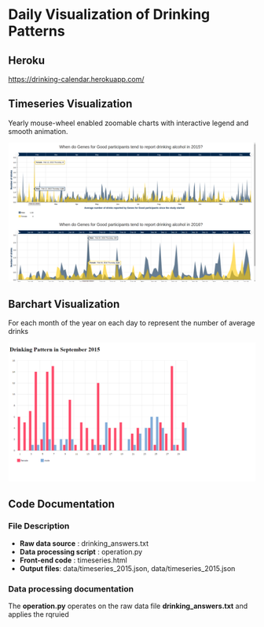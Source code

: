 # Daily Visualization of Drinking Patterns

## Heroku
https://drinking-calendar.herokuapp.com/

## Timeseries Visualization
Yearly mouse-wheel enabled zoomable charts with interactive legend and smooth animation. 

![alt tag](https://github.com/tapa8728/Calendar-bars/blob/master/screenshots/drinking.png)

## Barchart Visualization
For each month of the year on each day to represent the number of average drinks

![alt tag](https://github.com/tapa8728/Calendar-bars/blob/master/screenshots/september.png)

## Code Documentation

### File Description
- **Raw data source** : drinking_answers.txt
- **Data processing script** : operation.py
- **Front-end code** : timeseries.html
- **Output files**: data/timeseries_2015.json, data/timeseries_2015.json

### Data processing documentation
The **operation.py** operates on the raw data file **drinking_answers.txt** and applies the rqruied





